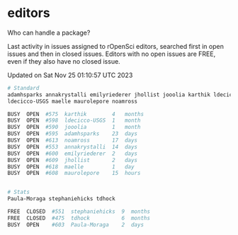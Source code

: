 # editors

Who can handle a package?

Last activity in issues assigned to rOpenSci editors, searched first in open
issues and then in closed issues. Editors with no open issues are FREE, even if
they also have no closed issue.


Updated on Sat Nov 25 01:10:57 UTC 2023

```bash
# Standard
adamhsparks annakrystalli emilyriederer jhollist jooolia karthik ldecicco
ldecicco-USGS maelle maurolepore noamross

BUSY  OPEN  #575  karthik        4   months
BUSY  OPEN  #598  ldecicco-USGS  1   month
BUSY  OPEN  #590  jooolia        1   month
BUSY  OPEN  #595  adamhsparks    23  days
BUSY  OPEN  #613  noamross       17  days
BUSY  OPEN  #553  annakrystalli  14  days
BUSY  OPEN  #600  emilyriederer  2   days
BUSY  OPEN  #609  jhollist       2   days
BUSY  OPEN  #618  maelle         1   day
BUSY  OPEN  #608  maurolepore    15  hours


# Stats
Paula-Moraga stephaniehicks tdhock

FREE  CLOSED  #551  stephaniehicks  9  months
FREE  CLOSED  #475  tdhock          6  months
BUSY  OPEN    #603  Paula-Moraga    2  days
```
